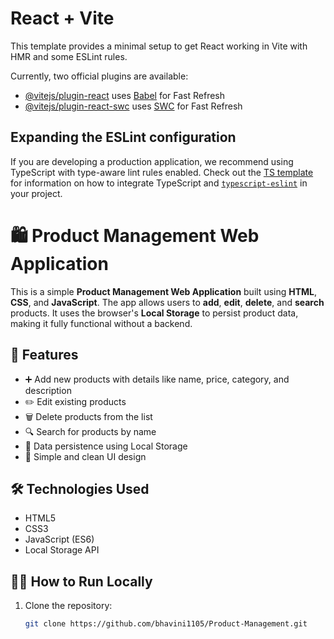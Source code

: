 # React + Vite

This template provides a minimal setup to get React working in Vite with HMR and some ESLint rules.

Currently, two official plugins are available:

- [@vitejs/plugin-react](https://github.com/vitejs/vite-plugin-react/blob/main/packages/plugin-react) uses [Babel](https://babeljs.io/) for Fast Refresh
- [@vitejs/plugin-react-swc](https://github.com/vitejs/vite-plugin-react/blob/main/packages/plugin-react-swc) uses [SWC](https://swc.rs/) for Fast Refresh

## Expanding the ESLint configuration

If you are developing a production application, we recommend using TypeScript with type-aware lint rules enabled. Check out the [TS template](https://github.com/vitejs/vite/tree/main/packages/create-vite/template-react-ts) for information on how to integrate TypeScript and [`typescript-eslint`](https://typescript-eslint.io) in your project.

# 🛍️ Product Management Web Application

This is a simple **Product Management Web Application** built using **HTML**, **CSS**, and **JavaScript**. The app allows users to **add**, **edit**, **delete**, and **search** products. It uses the browser's **Local Storage** to persist product data, making it fully functional without a backend.

## 🌟 Features

- ➕ Add new products with details like name, price, category, and description
- ✏️ Edit existing products
- 🗑️ Delete products from the list
- 🔍 Search for products by name
- 💾 Data persistence using Local Storage
- 🎨 Simple and clean UI design


## 🛠️ Technologies Used

- HTML5
- CSS3
- JavaScript (ES6)
- Local Storage API


## 🧑‍💻 How to Run Locally

1. Clone the repository:
   ```bash
   git clone https://github.com/bhavini1105/Product-Management.git

   

